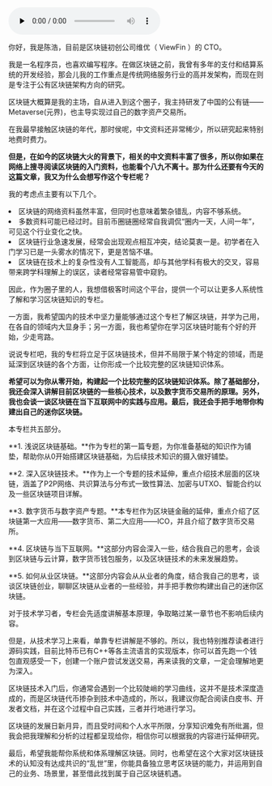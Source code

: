 <audio id="audio" title="开篇词 | 帮你从0到1深入学习区块链技术" controls="" preload="none"><source id="mp3" src="https://static001.geekbang.org/resource/audio/4b/b7/4bb5c1dcc246e8bd72daf78a801fc1b7.mp3"></audio>

你好，我是陈浩，目前是区块链初创公司维优（ ViewFin ）的 CTO。

我是一名程序员，也喜欢编写程序。在做区块链之前，我曾有多年的支付和结算系统的开发经验，那会儿我的工作重点是传统网络服务行业的高并发架构，而现在则是专注于公有区块链架构方向的研究。

区块链大概算是我的主场，自从进入到这个圈子，我主持研发了中国的公有链——Metaverse(元界)，也主导实现过自己的数字资产交易所。

在我最早接触区块链的年代，那时侯呢，中文资料还非常稀少，所以研究起来特别地费时费力。

**但是，在如今的区块链大火的背景下，相关的中文资料丰富了很多，所以你如果在网络上搜寻阅读区块链的入门资料，也能看个八九不离十。那为什么还要有今天的这篇文章，我又为什么会想写作这个专栏呢？**

我的考虑点主要有以下几个。

<li>区块链的网络资料虽然丰富，但同时也意味着繁杂错乱，内容不够系统。
</li>
<li>多数资料可能已经过时。目前币圈链圈经常自我调侃“圈内一天，人间一年”，可见这个行业变化之快。
</li>
<li>区块链行业急速发展，经常会出现观点相互冲突，结论莫衷一是。初学者在入门学习已是一头雾水的情况下，更是苦恼不堪。
</li>
<li>区块链在技术上的复杂性没有人工智能高，却与其他学科有极大的交叉，容易带来跨学科理解上的误区，读者经常容易管中窥豹。
</li>

因此，作为圈子里的人，我想借极客时间这个平台，提供一个可以让更多人系统性了解和学习区块链知识的专栏。

一方面，我希望国内的技术中坚力量能够通过这个专栏了解区块链，并学为己用，在各自的领域内大显身手；另一方面，我也希望你在学习区块链时能有个好的开始，少走弯路。

说说专栏吧，我的专栏将立足于区块链技术，但并不局限于某个特定的领域，而是延深到区块链的各个方面，让你形成一个比较完整的区块链知识体系。

**希望可以为你从零开始，构建起一个比较完整的区块链知识体系。除了基础部分，我还会深入讲解目前区块链的一些核心技术，以及数字货币交易所的原理。另外，我也会谈一谈区块链在当下互联网中的实践与应用。最后，我还会手把手地带你构建出自己的迷你区块链。**

本专栏共五部分。

**1. 浅说区块链基础。**作为专栏的第一篇专题，为你准备基础的知识作为铺垫，帮助你从0开始搭建区块链基础，为后续技术知识的摄入做好铺垫。

**2. 深入区块链技术。**作为上一个专题的技术延伸，重点介绍技术层面的区块链，涵盖了P2P网络、共识算法与分布式一致性算法、加密与UTXO、智能合约以及一些区块链项目详解。

**3. 数字货币与数字资产专题。**本专栏作为区块链金融的延伸，重点介绍了区块链第一大应用——数字货币、第二大应用——ICO，并且介绍了数字货币交易所。

**4. 区块链与当下互联网。**这部分内容会深入一些，结合我自己的思考，会谈到区块链与云计算，数字货币钱包服务，以及区块链技术的未来发展趋势。

**5. 如何从业区块链。**这部分内容会从从业者的角度，结合我自己的思考，谈谈区块链创业，聊聊区块链从业者的一些经验，并手把手教你构建出自己的迷你区块链。

对于技术学习者，专栏会先适度讲解基本原理，争取略过某一章节也不影响后续内容。

但是，从技术学习上来看，单靠专栏讲解是不够的。所以，我也特别推荐读者进行源码实践，目前比特币已有C++等各主流语言的实现版本，你可以首先跑一个钱包直观感受一下，创建一个账户尝试发送交易，再来读我的文章，一定会理解地更为深入。

区块链技术入门后，你通常会遇到一个比较陡峭的学习曲线，这并不是技术深度造成的，而是区块链代币掺杂到技术中造成的，所以，我建议你配合阅读白皮书、开发者文档，并在这个过程中自己实践，三者并行地进行学习。

区块链的发展日新月异，而且受时间和个人水平所限，分享知识难免有所纰漏，但我会把我理解和分析的过程都呈现给你，相信你可以根据我的内容进行延伸研究。

最后，希望我能帮你系统和体系理解区块链。同时，也希望在这个大家对区块链技术的认知没有达成共识的“乱世”里，你能具备独立思考区块链的能力，并运用到自己的业务、场景里，甚至借此找到属于自己区块链机遇。


